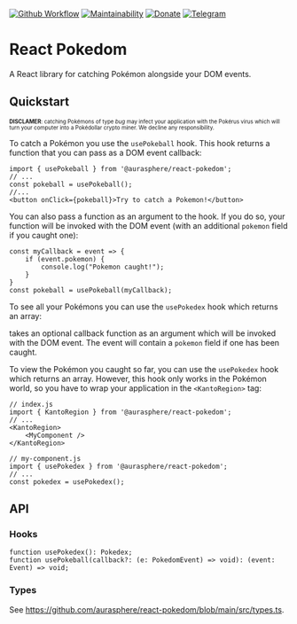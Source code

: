 [![Github Workflow](https://img.shields.io/github/workflow/status/aurasphere/react-pokedom/CI)](https://github.com/aurasphere/react-pokedom/actions/workflows/node.js.yml)
[![Maintainability](https://api.codeclimate.com/v1/badges/819c60dd2987fa97ba95/maintainability)](https://codeclimate.com/github/aurasphere/react-pokedom/maintainability)
[![Donate](https://img.shields.io/badge/Donate-PayPal-orange.svg)](https://www.paypal.com/donate/?cmd=_donations&business=8UK2BZP2K8NSS)
[![Telegram](https://img.shields.io/badge/-telegram-a?color=white&logo=telegram)](https://t.me/+Wy1DPTLyFGg0OWE0)

# React Pokedom

A React library for catching Pokémon alongside your DOM events.

## Quickstart

<sub><sup>**DISCLAMER**: catching Pokémons of type _bug_ may infect your application with the Pokérus virus which will turn your computer into a Pokédollar crypto miner. We decline any responsibility.</sub></sup>

To catch a Pokémon you use the `usePokeball` hook. This hook returns a function that you can pass as a DOM event callback:

    import { usePokeball } from '@aurasphere/react-pokedom';
    // ...
    const pokeball = usePokeball();
    //...
    <button onClick={pokeball}>Try to catch a Pokemon!</button>

You can also pass a function as an argument to the hook. If you do so, your function will be invoked with the DOM event (with an additional `pokemon` field if you caught one):

    const myCallback = event => {
        if (event.pokemon) {
            console.log("Pokemon caught!");
        }
    }
    const pokeball = usePokeball(myCallback);

To see all your Pokémons you can use the `usePokedex` hook which returns an array:

takes an optional callback function as an argument which will be invoked with the DOM event. The event will contain a `pokemon` field if one has been caught.

To view the Pokémon you caught so far, you can use the `usePokedex` hook which returns an array. However, this hook only works in the Pokémon world, so you have to wrap your application in the `<KantoRegion>` tag:

    // index.js
    import { KantoRegion } from '@aurasphere/react-pokedom';
    // ...
    <KantoRegion>
        <MyComponent />
    </KantoRegion>

    // my-component.js
    import { usePokedex } from '@aurasphere/react-pokedom';
    // ...
    const pokedex = usePokedex();

## API

### Hooks

    function usePokedex(): Pokedex;
    function usePokeball(callback?: (e: PokedomEvent) => void): (event: Event) => void;

### Types

See https://github.com/aurasphere/react-pokedom/blob/main/src/types.ts.
